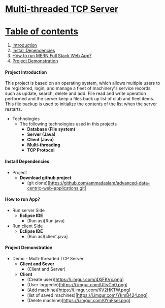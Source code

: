<a href="">

# Multi-threaded TCP Server

# Table of contents
1. [Introduction](#intro)   
2. [Install Dependencies](#install)
3. [How to run MERN Full Stack Web App?](#howToRun)
4. [Project Demonstration](#demo)

#### Project Introduction <a name="intro"></a>
This project is based on an operating system, which allows multiple users to be registered, login, and manage a fleet of machinery's service records
such as update, search, delete and add. File read and write operation performed and the server keep a files back up list of club and fleet items.
This file backup is used to initialize the contents of the list when the server restarts.

- Technologies
  * The following technologies used in this projects
    * **Database (File system)**
    * **Server (Java)**
    * **Client (Java)**
    * **Multi-threading**
    * **TCP Protocol**

#### Install Dependencies <a name="install"></a>
- Project  
    * **Download github project**
        * (git clone)[https://github.com/ammadaslam/advanced-data-centric-web-applications.git]

    
#### How to run App? <a name="howToRun"></a>
- Run server Side
     * **Eclipse IDE**
        * (Run as)[Run.java]
- Run client Side
     * **Eclipse IDE**
        * (Run as)[client.java]
    

#### Project Demonstration <a name="demo"></a>
- Demo  -  Multi-threaded TCP Server
     * **Client and Sever**
        * (Client and Server)
    * **Client**
        * (Create user)[https://i.imgur.com/4XjFKVx.png]
        * (User loggedin)[https://i.imgur.com/UltvCn0.png]
        * (Add machine)[https://i.imgur.com/KV2HKTW.png]
        * (list of saved machines)[https://i.imgur.com/YkmB424.png]
        * (Delete machine)[https://i.imgur.com/0YnFseI.png]
       
